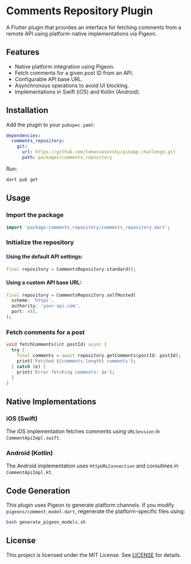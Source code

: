 # Comments Repository Plugin

A Flutter plugin that provides an interface for fetching comments from a remote API using platform-native implementations via Pigeon.

## Features
- Native platform integration using Pigeon.
- Fetch comments for a given post ID from an API.
- Configurable API base URL.
- Asynchronous operations to avoid UI blocking.
- Implementations in Swift (iOS) and Kotlin (Android).

## Installation

Add the plugin to your `pubspec.yaml`:

```yaml
dependencies:
  comments_repository:
    git:
      url: https://github.com/tomassasovsky/pinapp_challenge.git
      path: packages/comments_repository
```

Run:

```sh
dart pub get
```

## Usage

### Import the package

```dart
import 'package:comments_repository/comments_repository.dart';
```

### Initialize the repository

#### Using the default API settings:
```dart
final repository = CommentsRepository.standard();
```

#### Using a custom API base URL:
```dart
final repository = CommentsRepository.selfHosted(
  scheme: 'https',
  authority: 'your-api.com',
  port: 443,
);
```

### Fetch comments for a post
```dart
void fetchComments(int postId) async {
  try {
    final comments = await repository.getComments(postId: postId);
    print('Fetched ${comments.length} comments');
  } catch (e) {
    print('Error fetching comments: $e');
  }
}
```

## Native Implementations

### iOS (Swift)
The iOS implementation fetches comments using `URLSession` in `CommentApiImpl.swift`.

### Android (Kotlin)
The Android implementation uses `HttpURLConnection` and coroutines in `CommentApiImpl.kt`.

## Code Generation

This plugin uses Pigeon to generate platform channels. If you modify `pigeons/comment_model.dart`, regenerate the platform-specific files using:

```sh
bash generate_pigeon_models.sh
```

## License

This project is licensed under the MIT License. See [LICENSE](LICENSE) for details.
